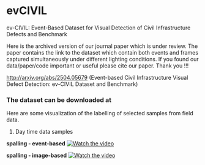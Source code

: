 # evCIVIL
ev-CIVIL: Event-Based Dataset for Visual Detection of Civil Infrastructure Defects and Benchmark

Here is the archived version of our journal paper which is under review. The paper contains the link to the dataset which contain both events and frames captured simultaneously under different lighting conditions.
If you found our data/paper/code important or useful please cite our paper. Thank you !!!

http://arxiv.org/abs/2504.05679 (Event-based Civil Infrastructure Visual Defect Detection: ev-CIVIL Dataset and Benchmark)

### The dataset can be downloaded at 


Here are some visualization of the labelling of selected samples from field data.



 1. Day time data samples

**spalling - event-based**
[![Watch the video](https://img.youtube.com/vi/_5tFXJQIzi4/0.jpg)](https://www.youtube.com/watch?v=0qPVgUOcUQE)

**spalling - image-based**
[![Watch the video](https://img.youtube.com/vi/_5tFXJQIzi4/0.jpg)](https://www.youtube.com/watch?v=bX8J5LxqWHI)


